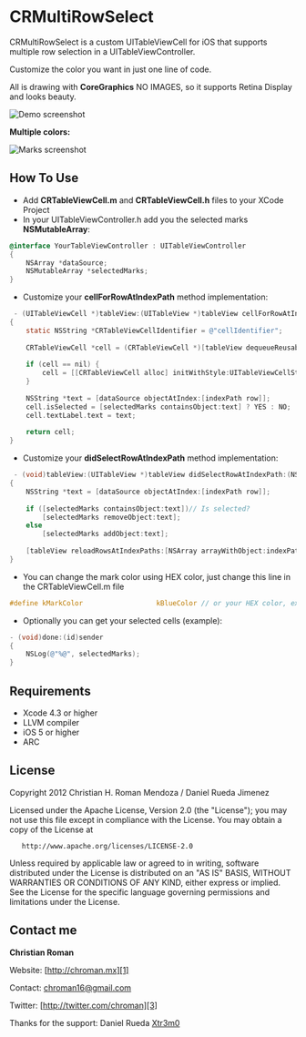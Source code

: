 CRMultiRowSelect
============

CRMultiRowSelect is a custom UITableViewCell for iOS that supports multiple row selection in a UITableViewController.

Customize the color you want in just one line of code.

All is drawing with **CoreGraphics** NO IMAGES, so it supports Retina Display and looks beauty.

![Demo screenshot](https://github.com/chroman/CRMultiRowSelect/raw/master/demo.png)

**Multiple colors:**

![Marks screenshot](https://github.com/chroman/CRMultiRowSelect/raw/master/marks.png)

How To Use
----------

 - Add **CRTableViewCell.m** and **CRTableViewCell.h** files to your XCode Project
 - In your UITableViewController.h add you the selected marks **NSMutableArray**:

```objective-c
@interface YourTableViewController : UITableViewController
{
    NSArray *dataSource;
    NSMutableArray *selectedMarks;
}
```

- Customize your **cellForRowAtIndexPath** method implementation:

```objective-c
 - (UITableViewCell *)tableView:(UITableView *)tableView cellForRowAtIndexPath:(NSIndexPath *)indexPath
{
    static NSString *CRTableViewCellIdentifier = @"cellIdentifier";
    
    CRTableViewCell *cell = (CRTableViewCell *)[tableView dequeueReusableCellWithIdentifier:CRTableViewCellIdentifier];
    
    if (cell == nil) {
        cell = [[CRTableViewCell alloc] initWithStyle:UITableViewCellStyleDefault reuseIdentifier:CRTableViewCellIdentifier];
    }
    
    NSString *text = [dataSource objectAtIndex:[indexPath row]];
    cell.isSelected = [selectedMarks containsObject:text] ? YES : NO;
    cell.textLabel.text = text;
    
    return cell;
}
```

 - Customize your **didSelectRowAtIndexPath** method implementation:

```objective-c
 - (void)tableView:(UITableView *)tableView didSelectRowAtIndexPath:(NSIndexPath *)indexPath
{
    NSString *text = [dataSource objectAtIndex:[indexPath row]];
    
    if ([selectedMarks containsObject:text])// Is selected?
        [selectedMarks removeObject:text];
    else
        [selectedMarks addObject:text];
    
    [tableView reloadRowsAtIndexPaths:[NSArray arrayWithObject:indexPath] withRowAnimation:UITableViewRowAnimationAutomatic];
}
```

 - You can change the mark color using HEX color, just change this line in the CRTableViewCell.m file

```objective-c
#define kMarkColor                  kBlueColor // or your HEX color, example: 0xfff000
```

 - Optionally you can get your selected cells (example):

```objective-c
- (void)done:(id)sender
{
    NSLog(@"%@", selectedMarks);
}
```


Requirements
----------
* Xcode 4.3 or higher
* LLVM compiler
* iOS 5 or higher
* ARC

## License
Copyright 2012 Christian H. Roman Mendoza / Daniel Rueda Jimenez

   Licensed under the Apache License, Version 2.0 (the "License");
   you may not use this file except in compliance with the License.
   You may obtain a copy of the License at

       http://www.apache.org/licenses/LICENSE-2.0

   Unless required by applicable law or agreed to in writing, software
   distributed under the License is distributed on an "AS IS" BASIS,
   WITHOUT WARRANTIES OR CONDITIONS OF ANY KIND, either express or implied.
   See the License for the specific language governing permissions and
   limitations under the License.


Contact me
----------

**Christian Roman**  
  
Website: [http://chroman.mx][1]

Contact: [chroman16@gmail.com][2]

Twitter: [http://twitter.com/chroman][3] 

Thanks for the support: Daniel Rueda [Xtr3m0][4]

  [1]: http://chroman.mx
  [2]: chroman16@gmail.com
  [3]: http://twitter.com/chroman
  [4]: http://twitter.com/xtr3m0